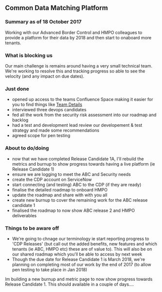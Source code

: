 ## Common Data Matching Platform

### Summary as of 18 October  2017
Working with our Advanced Border Control and HMPO colleagues to provide a platform for their data by 2018 and then start to onaboard more tenants.

### What is blocking us
Our main challenge is remains around having a very small technical team. We're working to resolve this and tracking progress so able to see the velocity (and any impact on due dates). 

### Just done
- opened up access to the teams Confluence Space making it easier for you to find things like [Team Details](https://collaboration.homeoffice.gov.uk/display/CDP/A.+Team)
- interviewed three devops candidates
- fed all the work from the security risk assessment into our roadmap and backlog
- had a test and development lead review  our developement  & test strategy and made some recommendations
- agreed scope for pen testing

### About to do/doing
- now that we have completed Release Candidate 1A, I'll rebuild the metrics and burnup to show progress towards having a live platform (ie Release Candidate 1)
- ensure we are logging to meet the ABC and Security needs
- create the CDP account on ServiceNow
- start connecting (and testing) ABC to the CDP (if they are ready)
- finalise the detailed roadmap to onboard HMPO
- update the roadmap and share with with you all
- create new burnup to cover the remaining work for the ABC release candidate 1
- finalised the roadmap to now show ABC release 2 and HMPO deliverables

### Things to be aware off
- We're going to chnage our terminology ie start reporting progress to 'CDP Releases' (but call out the added benefits, new features and which tenants (ie ABC, HMPO etc) these are of value to). This will also be on our shared roadmap which you'll be able to access by next week
- Though the due date for Release Candidate 1 is March 2018, we're planning on completing most of our work by the end of 2017 (to allow pen testing to take place in Jan 2018)

Im building a new burnup and metric page to now show progress towards Release Candidate 1. This should available in a couple of days....
